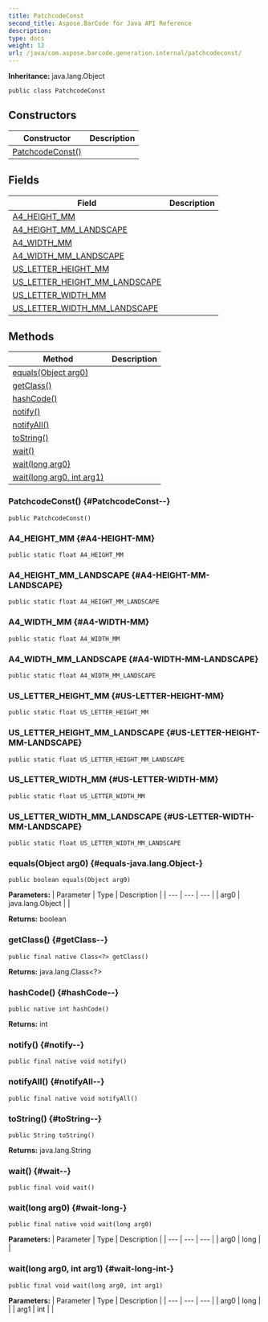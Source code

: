 ```yaml
---
title: PatchcodeConst
second_title: Aspose.BarCode for Java API Reference
description: 
type: docs
weight: 12
url: /java/com.aspose.barcode.generation.internal/patchcodeconst/
---
```

**Inheritance:**
java.lang.Object
```
public class PatchcodeConst
```
## Constructors

| Constructor | Description |
| --- | --- |
| [PatchcodeConst()](#PatchcodeConst--) |  |
## Fields

| Field | Description |
| --- | --- |
| [A4_HEIGHT_MM](#A4-HEIGHT-MM) |  |
| [A4_HEIGHT_MM_LANDSCAPE](#A4-HEIGHT-MM-LANDSCAPE) |  |
| [A4_WIDTH_MM](#A4-WIDTH-MM) |  |
| [A4_WIDTH_MM_LANDSCAPE](#A4-WIDTH-MM-LANDSCAPE) |  |
| [US_LETTER_HEIGHT_MM](#US-LETTER-HEIGHT-MM) |  |
| [US_LETTER_HEIGHT_MM_LANDSCAPE](#US-LETTER-HEIGHT-MM-LANDSCAPE) |  |
| [US_LETTER_WIDTH_MM](#US-LETTER-WIDTH-MM) |  |
| [US_LETTER_WIDTH_MM_LANDSCAPE](#US-LETTER-WIDTH-MM-LANDSCAPE) |  |
## Methods

| Method | Description |
| --- | --- |
| [equals(Object arg0)](#equals-java.lang.Object-) |  |
| [getClass()](#getClass--) |  |
| [hashCode()](#hashCode--) |  |
| [notify()](#notify--) |  |
| [notifyAll()](#notifyAll--) |  |
| [toString()](#toString--) |  |
| [wait()](#wait--) |  |
| [wait(long arg0)](#wait-long-) |  |
| [wait(long arg0, int arg1)](#wait-long-int-) |  |
### PatchcodeConst() {#PatchcodeConst--}
```
public PatchcodeConst()
```


### A4_HEIGHT_MM {#A4-HEIGHT-MM}
```
public static float A4_HEIGHT_MM
```


### A4_HEIGHT_MM_LANDSCAPE {#A4-HEIGHT-MM-LANDSCAPE}
```
public static float A4_HEIGHT_MM_LANDSCAPE
```


### A4_WIDTH_MM {#A4-WIDTH-MM}
```
public static float A4_WIDTH_MM
```


### A4_WIDTH_MM_LANDSCAPE {#A4-WIDTH-MM-LANDSCAPE}
```
public static float A4_WIDTH_MM_LANDSCAPE
```


### US_LETTER_HEIGHT_MM {#US-LETTER-HEIGHT-MM}
```
public static float US_LETTER_HEIGHT_MM
```


### US_LETTER_HEIGHT_MM_LANDSCAPE {#US-LETTER-HEIGHT-MM-LANDSCAPE}
```
public static float US_LETTER_HEIGHT_MM_LANDSCAPE
```


### US_LETTER_WIDTH_MM {#US-LETTER-WIDTH-MM}
```
public static float US_LETTER_WIDTH_MM
```


### US_LETTER_WIDTH_MM_LANDSCAPE {#US-LETTER-WIDTH-MM-LANDSCAPE}
```
public static float US_LETTER_WIDTH_MM_LANDSCAPE
```


### equals(Object arg0) {#equals-java.lang.Object-}
```
public boolean equals(Object arg0)
```




**Parameters:**
| Parameter | Type | Description |
| --- | --- | --- |
| arg0 | java.lang.Object |  |

**Returns:**
boolean
### getClass() {#getClass--}
```
public final native Class<?> getClass()
```




**Returns:**
java.lang.Class<?>
### hashCode() {#hashCode--}
```
public native int hashCode()
```




**Returns:**
int
### notify() {#notify--}
```
public final native void notify()
```




### notifyAll() {#notifyAll--}
```
public final native void notifyAll()
```




### toString() {#toString--}
```
public String toString()
```




**Returns:**
java.lang.String
### wait() {#wait--}
```
public final void wait()
```




### wait(long arg0) {#wait-long-}
```
public final native void wait(long arg0)
```




**Parameters:**
| Parameter | Type | Description |
| --- | --- | --- |
| arg0 | long |  |

### wait(long arg0, int arg1) {#wait-long-int-}
```
public final void wait(long arg0, int arg1)
```




**Parameters:**
| Parameter | Type | Description |
| --- | --- | --- |
| arg0 | long |  |
| arg1 | int |  |

